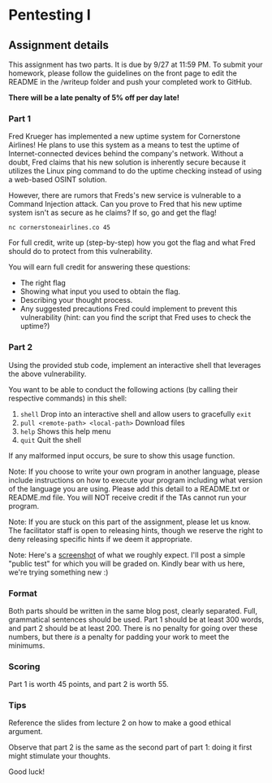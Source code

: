 Pentesting I
======

## Assignment details

This assignment has two parts. It is due by 9/27 at 11:59 PM.
To submit your homework, please follow the guidelines on the front page to edit the README in the /writeup folder and push your completed work to GitHub.


**There will be a late penalty of 5% off per day late!**

### Part 1

Fred Krueger has implemented a new uptime system for Cornerstone Airlines! He plans to use this system as a means to test the uptime of Internet-connected devices behind the company's network. Without a doubt, Fred claims that his new solution is inherently secure because it utilizes the Linux ping command to do the uptime checking instead of using a web-based OSINT solution.

However, there are rumors that Freds's new service is vulnerable to a Command Injection attack. Can you prove to Fred that his new uptime system isn't as secure as he claims? If so, go and get the flag!

`nc cornerstoneairlines.co 45`

For full credit, write up (step-by-step) how you got the flag and what Fred should do to protect from this vulnerability.

You will earn full credit for answering these questions:

* The right flag
* Showing what input you used to obtain the flag.
* Describing your thought process.
* Any suggested precautions Fred could implement to prevent this vulnerability (hint: can you find the script that Fred uses to check the uptime?)

### Part 2

Using the provided stub code, implement an interactive shell that leverages the above vulnerability.

You want to be able to conduct the following actions (by calling their respective commands) in this shell:

1) `shell`                               Drop into an interactive shell and allow users to gracefully `exit`
2) `pull <remote-path> <local-path>`     Download files
3) `help`                                Shows this help menu
4) `quit`                                Quit the shell

If any malformed input occurs, be sure to show this usage function.

Note: If you choose to write your own program in another language, please include instructions on how to execute your program including what version of the language you are using. Please add this detail to a README.txt or README.md file. You will NOT receive credit if the TAs cannot run your program.

Note: If you are stuck on this part of the assignment, please let us know. The facilitator staff is open to releasing hints, though we reserve the right to deny releasing specific hints if we deem it appropriate.

Note: Here's a [screenshot](shellimg.png) of what we roughly expect. I'll post a simple "public test" for which you will be graded on. Kindly bear with us here, we're trying something new :)


### Format

Both parts should be written in the same blog post, clearly separated. Full, grammatical sentences
should be used. Part 1 should be at least 300 words, and part 2 should be at least 200. There
is no penalty for going over these numbers, but there *is* a penalty for padding your work to meet
the minimums.

### Scoring

Part 1 is worth 45 points, and part 2 is worth 55.

### Tips

Reference the slides from lecture 2 on how to make a good ethical argument.

Observe that part 2 is the same as the second part of part 1: doing it first might stimulate your
thoughts.

Good luck!
